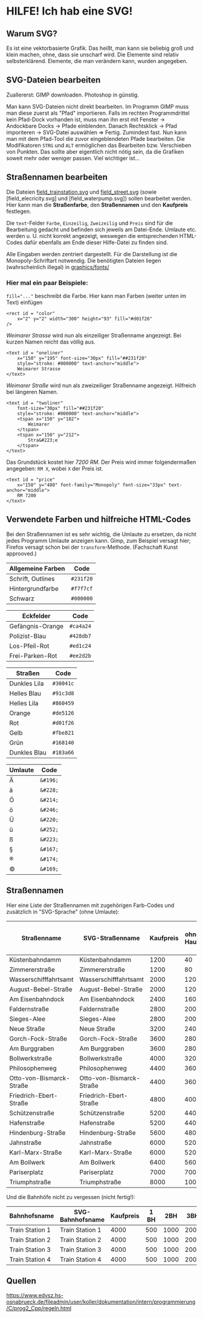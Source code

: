 ﻿HILFE! Ich hab eine SVG!
========================
Warum SVG?
----------
Es ist eine vektorbasierte Grafik. Das heißt, man kann sie beliebig groß und klein machen,
ohne, dass sie unscharf wird. Die Elemente sind relativ selbsterklärend. Elemente, die man
verändern kann, wurden angegeben.

SVG-Dateien bearbeiten
----------------------
Zuallererst: GIMP downloaden. Photoshop in günstig.

Man kann SVG-Dateien nicht direkt bearbeiten. Im Programm GIMP muss man diese zuerst als
"Pfad" importieren. Falls im rechten Programmdrittel kein Pfad-Dock vorhanden ist, muss
man ihn erst mit Fenster → Andockbare Docks → Pfade einblenden. Danach Rechtsklick → Pfad
imporiteren → SVG-Datei auswählen ⇒ Fertig. Zumindest fast. Nun kann man mit dem Pfad-Tool
die zuvor eingeblendeten Pfade bearbeiten. Die Modifikatoren `STRG` und `ALT` ermöglichen das
Bearbeiten bzw. Verschieben von Punkten. Das sollte aber eigentlich nicht nötig sein, da
die Grafiken soweit mehr oder weniger passen. Viel wichtiger ist...

Straßennamen bearbeiten
-----------------------
Die Dateien [field_trainstation.svg](graphics/svg/field_trainstation.svg) und [field_street.svg](graphics/svg/field_street.svg) (sowie [field_elecricity.svg] und [field_waterpump.svg])
sollen bearbeitet werden. Hier kann man die **Straßenfarbe**, den **Straßennamen** und den **Kaufpreis** festlegen.

Die `text`-Felder  `Farbe`, `Einzeilig`, `Zweizeilig` und `Preis` sind für die Bearbeitung gedacht
und befinden sich jeweils am Datei-Ende. Umlaute etc. werden u. U. nicht korrekt angezeigt, weswegen
die entsprechenden HTML-Codes dafür ebenfalls am Ende dieser Hilfe-Datei zu finden sind.

Alle Eingaben werden zentriert dargestellt. Für die Darstellung ist die Monopoly-Schriftart notwendig.
Die benötigten Dateien liegen (wahrscheinlich illegal) in [graphics/fonts/](graphics/fonts)

### Hier mal ein paar Beispiele:

`fill="..."` beschreibt die Farbe. Hier kann man Farben (weiter unten im Text) einfügen
```SVG
<rect id = "color"
	x="2" y="2" width="300" height="93" fill="#d01f26"
/>
```

*Weimarer Strasse* wird nun als einzeiliger Straßenname angezeigt.
Bei kurzen Namen reicht das völlig aus.
```SVG
<text id = "oneliner"
	x="150" y="195" font-size="30px" fill="##231f20"
	style="stroke: #000000" text-anchor="middle">
	Weimarer Strasse
</text>
```

*Weimarer Straße* wird nun als zweizeiliger Straßenname angezeigt.
Hilfreich bei längeren Namen.
```SVG
<text id = "twoliner"
	font-size="30px" fill="##231f20"
	style="stroke: #000000" text-anchor="middle">
	<tspan x="150" y="182">
		Weimarer
	</tspan>
	<tspan x="150" y="212">
		Stra&#223;e
	</tspan>
</text>
```

Das Grundstück kostet hier *7200 RM*. Der Preis wird immer folgendermaßen angegeben:
`RM X`, wobei `X` der Preis ist.
```SVG
<text id = "price"
	x="150" y="480" font-family="Monopoly" font-size="33px" text-anchor="middle">
	RM 7200
</text>
```

Verwendete Farben und hilfreiche HTML-Codes
-------------------------------------------

Bei den Straßennamen ist es sehr wichtig, die Umlaute zu ersetzen, da nicht jedes
Programm Umlaute anzeigen kann. Gimp, zum Beispiel versagt hier; Firefox versagt
schon bei der ``transform``-Methode.
(Fachschaft Kunst approoved.)

Allgemeine Farben |Code           |
------------------|---------------|
Schrift, Outlines | ```#231f20``` |
Hintergrundfarbe  | ```#f7f7cf``` |
Schwarz           | ```#000000``` |

Eckfelder        |Code           |
-----------------|---------------|
Gefängnis-Orange | ```#ca4a24``` |
Polizist-Blau    | ```#428db7``` |
Los-Pfeil-Rot    | ```#ed1c24``` |
Frei-Parken-Rot  | ```#ee2d2b``` |

Straßen      |Code           |
-------------|---------------|
Dunkles Lila | ```#30041c``` |
Helles Blau  | ```#91c3d8``` |
Helles Lila  | ```#860459``` |
Orange       | ```#de5126``` |
Rot          | ```#d01f26``` |
Gelb         | ```#fbe821``` |
Grün         | ```#168140``` |
Dunkles Blau | ```#183a66``` |

Umlaute |Code          |
--------|--------------|
Ä       | ```&#196;``` |
ä       | ```&#228;``` |
Ö       | ```&#214;``` |
ö       | ```&#246;``` |
Ü       | ```&#220;``` |
ü       | ```&#252;``` |
ß       | ```&#223;``` |
§       | ```&#167;``` |
®       | ```&#174;``` |
©       | ```&#169;``` |

Straßennamen
------------

Hier eine Liste der Straßennamen mit zugehörigen Farb-Codes und zusätzlich in "SVG-Sprache" (ohne Umlaute):

Straßenname              |SVG-Straßenname          |Kaufpreis |ohne Haus |1 Haus |2 Häuser |3 Häuser  |4 Häuser |Hotel  |Preis für ein Haus  |Farbe      |SVG-Color     |
-------------------------|-------------------------|----------|----------|-------|---------|----------|---------|-------|--------------------|-----------|--------------|
Küstenbahndamm           |K&#252;stenbahndamm      |1200      |40        |200    |600      |1800      |3200     |5000   |1000                |blau       |```#30041c``` |
Zimmererstraße           |Zimmererstraße           |1200      |80        |400    |1200     |3600      |6400     |9000   |1000                |blau       |```#30041c``` |
Wasserschifffahrtsamt    |Wasserschifffahrtsamt    |2000      |120       |600    |1800     |5400      |8000     |11000  |1000                |türkis     |```#91c3d8``` |
August-Bebel-Straße      |August-Bebel-Straße      |2000      |120       |600    |1800     |5400      |8000     |11000  |1000                |türkis     |```#91c3d8``` |
Am Eisenbahndock         |Am Eisenbahndock         |2400      |160       |800    |2000     |6000      |9000     |12000  |1000                |türkis     |```#91c3d8``` |
Faldernstraße            |Faldernstraße            |2800      |200       |1000   |2000     |6000      |9000     |12000  |2000                |lila       |```#860459``` |
Sieges-Alee              |Sieges-Alee              |2800      |200       |1000   |3000     |9000      |12500    |15000  |2000                |lila       |```#860459``` |
Neue Straße              |Neue Straße              |3200      |240       |1200   |3600     |10000     |14000    |18000  |2000                |lila       |```#860459``` |
Gorch-Fock-Straße        |Gorch-Fock-Straße        |3600      |280       |1400   |4000     |11000     |15000    |19000  |2000                |orange     |```#de5126``` |
Am Burggraben            |Am Burggraben            |3600      |280       |1400   |4000     |11000     |15000    |19000  |2000                |orange     |```#de5126``` |
Bollwerkstraße           |Bollwerkstraße           |4000      |320       |1600   |4400     |12000     |16000    |20000  |2000                |orange     |```#de5126``` |
Philosophenweg           |Philosophenweg           |4400      |360       |1800   |5000     |14000     |17500    |21000  |3000                |rot        |```#d01f26``` |
Otto-von-Bismarck-Straße |Otto-von-Bismarck-Straße |4400      |360       |1800   |5000     |14000     |17500    |21000  |3000                |rot        |```#d01f26``` |
Friedrich-Ebert-Straße   |Friedrich-Ebert-Straße   |4800      |400       |2000   |6000     |15000     |18500    |22000  |3000                |rot        |```#d01f26``` |
Schützenstraße           |Sch&#252;tzenstraße      |5200      |440       |2200   |6600     |16000     |19500    |23000  |3000                |gelb       |```#fbe821``` |
Hafenstraße              |Hafenstraße              |5200      |440       |2200   |6600     |16000     |19500    |23000  |3000                |gelb       |```#fbe821``` |
Hindenburg-Straße        |Hindenburg-Straße        |5600      |480       |2400   |7200     |17000     |20500    |24000  |3000                |gelb       |```#fbe821``` |
Jahnstraße               |Jahnstraße               |6000      |520       |2600   |7800     |18000     |22000    |25500  |4000                |grün       |```#168140``` |
Karl-Marx-Straße         |Karl-Marx-Straße         |6000      |520       |2600   |7800     |18000     |22000    |25500  |4000                |grün       |```#168140``` |
Am Bollwerk              |Am Bollwerk              |6400      |560       |3000   |9000     |20000     |24000    |28000  |4000                |grün       |```#168140``` |
Pariserplatz             |Pariserplatz             |7000      |700       |3500   |10000    |22000     |26000    |30000  |4000                |dunkelblau |```#183a66``` |
Triumphstraße            |Triumphstraße            |8000      |1000      |4000   |12000    |28000     |34000    |40000  |4000                |dunkelblau |```#183a66``` |

Und die Bahnhöfe nicht zu vergessen (nicht fertig!):

Bahnhofsname    |SVG-Bahnhofsname |Kaufpreis |1 BH |2BH  |3BH  |4BH  |
----------------|-----------------|----------|-----|-----|-----|-----|
Train Station 1 |Train Station 1  |4000      |500  |1000 |2000 |4000 |
Train Station 2 |Train Station 2  |4000      |500  |1000 |2000 |4000 |
Train Station 3 |Train Station 3  |4000      |500  |1000 |2000 |4000 |
Train Station 4 |Train Station 4  |4000      |500  |1000 |2000 |4000 |

Quellen
-------
https://www.edvsz.hs-osnabrueck.de/fileadmin/user/koller/dokumentation/intern/programmierung/C/prog2_Cpp/regeln.html